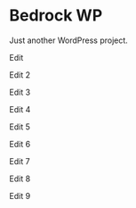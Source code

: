 # Bedrock WP
Just another WordPress project.

Edit

Edit 2

Edit 3

Edit 4

Edit 5

Edit 6

Edit 7

Edit 8

Edit 9
